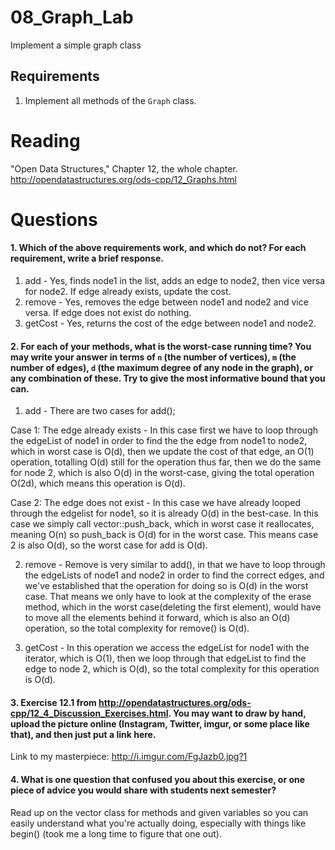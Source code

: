 08_Graph_Lab
============

Implement a simple graph class

Requirements
------------

1. Implement all methods of the `Graph` class.

Reading
=======
"Open Data Structures," Chapter 12, the whole chapter. http://opendatastructures.org/ods-cpp/12_Graphs.html

Questions
=========

#### 1. Which of the above requirements work, and which do not? For each requirement, write a brief response.

1. add - Yes, finds node1 in the list, adds an edge to node2, then vice versa for node2. If edge already exists, update the cost.
2. remove - Yes, removes the edge between node1 and node2 and vice versa. If edge does not exist do nothing.
3. getCost - Yes, returns the cost of the edge between node1 and node2.

#### 2. For each of your methods, what is the worst-case running time? You may write your answer in terms of `n` (the number of vertices), `m` (the number of edges), `d` (the maximum degree of any node in the graph), or any combination of these. Try to give the most informative bound that you can.

1. add - There are two cases for add();

  Case 1: The edge already exists - In this case first we have to loop through the edgeList of node1 in order to find the the   edge from node1 to node2, which in worst case is O(d), then we update the cost of that edge, an O(1) operation, totalling    O(d) still for the operation thus far, then we do the same for node 2, which is also O(d) in the worst-case, giving the      total   operation O(2d), which means this operation is O(d).

  Case 2: The edge does not exist - In this case we have already looped through the edgelist for node1, so it is already O(d)   in the best-case. In this case we simply call vector::push_back, which in worst case it reallocates, meaning O(n) so         push_back is O(d) for in the worst case. This means case 2 is also O(d), so the worst case for add is O(d).

2. remove - Remove is very similar to add(), in that we have to loop through the edgeLists of node1 and node2 in order to find the correct edges, and we've established that the operation for doing so is O(d) in the worst case. That means we only have to look at the complexity of the erase method, which in the worst case(deleting the first element), would have to move all the elements behind it forward, which is also an O(d) operation, so the total complexity for remove() is O(d).

3. getCost - In this operation we access the edgeList for node1 with the iterator, which is O(1), then we loop through that edgeList to find the edge to node 2, which is O(d), so the total complexity for this operation is O(d).



#### 3. Exercise 12.1 from http://opendatastructures.org/ods-cpp/12_4_Discussion_Exercises.html. You may want to draw by hand, upload the picture online (Instagram, Twitter, imgur, or some place like that), and then just put a link here.

Link to my masterpiece: http://i.imgur.com/FgJazb0.jpg?1

#### 4. What is one question that confused you about this exercise, or one piece of advice you would share with students next semester?

Read up on the vector class for methods and given variables so you can easily understand what you're actually doing, especially with things like begin() (took me a long time to figure that one out).
